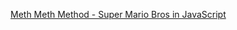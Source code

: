 [Meth Meth Method - Super Mario Bros in JavaScript](https://www.youtube.com/watch?v=g-FpDQ8Eqw8&list=PLS8HfBXv9ZWWe8zXrViYbIM2Hhylx8DZx)